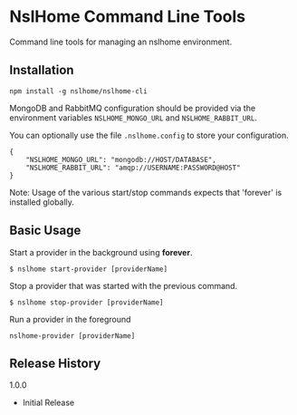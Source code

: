 NslHome Command Line Tools
=========

Command line tools for managing an nslhome environment.

## Installation

`npm install -g nslhome/nslhome-cli`

MongoDB and RabbitMQ configuration should be provided via the environment variables `NSLHOME_MONGO_URL` and `NSLHOME_RABBIT_URL`.

You can optionally use the file `.nslhome.config` to store your configuration.
```
{
    "NSLHOME_MONGO_URL": "mongodb://HOST/DATABASE",
    "NSLHOME_RABBIT_URL": "amqp://USERNAME:PASSWORD@HOST"
}
```

Note: Usage of the various start/stop commands expects that 'forever' is installed globally.

## Basic Usage

Start a provider in the background using **forever**.
```
$ nslhome start-provider [providerName]
```

Stop a provider that was started with the previous command.
```
$ nslhome stop-provider [providerName]
```

Run a provider in the foreground
```
nslhome-provider [providerName]
```



## Release History

1.0.0
* Initial Release